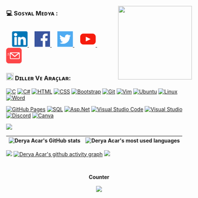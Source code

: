 <a href="#" target="blank"> <img align="right" src="https://i.hizliresim.com/eazh7lo.png" height="200" width="200" /></a>

<h3 align="left">💻 Sᴏꜱʏᴀʟ Mᴇᴅʏᴀ :</h3>
</br>
&nbsp;&nbsp;&nbsp;
<a href="https://www.linkedin.com/in/derya-acar-aa5533230/">
    <picture>
        <source media="(prefers-color-scheme: dark)" srcset="https://github.com/deryaxacar/deryaxacar/blob/main/social/linkedin.png?raw=true">
        <img src="https://github.com/deryaxacar/deryaxacar/blob/main/social/linkedin..light.png?raw=true" width="42" height="42">
    </picture>
</a>
&nbsp;&nbsp;&nbsp;
<a href="https://www.facebook.com/people/Derya-Acar/pfbid02Mjij3PsnvX1XmzwCi5pJwYfXYVYXSA7AmPUYgXv4TyiYDi37daW8XC3oBD5YP4nHl/">
    <picture>
        <source media="(prefers-color-scheme: dark)" srcset="https://github.com/deryaxacar/deryaxacar/blob/main/social/facebook.png?raw=true">
        <img src="https://github.com/deryaxacar/deryaxacar/blob/main/social/facebook..light.png?raw=true" width="42" height="42">
    </picture>
</a>
&nbsp;&nbsp;&nbsp;
<a href="https://twitter.comderyaxacarr">
    <picture>
        <source media="(prefers-color-scheme: dark)" srcset="https://github.com/deryaxacar/deryaxacar/blob/main/social/twitter.png?raw=true">
        <img src="https://github.com/deryaxacar/deryaxacar/blob/main/social/twitter.light.png?raw=true" width="42" height="42">
    </picture>
</a>
&nbsp;&nbsp;&nbsp;
<a href="https://www.youtube.com/@jgphilpott">
    <picture>
        <source media="(prefers-color-scheme: dark)" srcset="https://github.com/deryaxacar/deryaxacar/blob/main/social/youtube.png?raw=true">
        <img src="https://github.com/deryaxacar/deryaxacar/blob/main/social/youtube..light.png?raw=true" width="42" height="42">
    </picture>
</a>
&nbsp;&nbsp;&nbsp;
<a href="https://www.gmail.com/derya41acar@gmail.com">
    <picture>
        <source media="(prefers-color-scheme: dark)" srcset="https://github.com/deryaxacar/deryaxacar/blob/main/social/email.png?raw=true">
        <img src="https://github.com/deryaxacar/deryaxacar/blob/main/social/email..light.png?raw=true" width="42" height="42">
    </picture>
</a>
<h3 align="left"><img src="https://media.giphy.com/media/IcnxGGAj0ubyB2r5M6/giphy.gif" width=20 height=20> Dɪʟʟᴇʀ Vᴇ Aʀᴀᴄ̧ʟᴀʀ:</h3>
<p>
<a href="#"><img alt="C" src="https://custom-icon-badges.demolab.com/badge/C-525DE9.svg?logo=c-in-hexagon&logoColor=white"></a>
<a href="#"><img alt="C#" src="https://custom-icon-badges.demolab.com/badge/C%23-525DE9.svg?logo=cs2&logoColor=white"></a>
<a href="#"><img alt="HTML" src="https://img.shields.io/badge/HTML-525DE9.svg?logo=html5&logoColor=white"></a>
<a href="#"><img alt="CSS" src="https://img.shields.io/badge/CSS-525DE9.svg?logo=css3&logoColor=white"></a>
<a href="#"><img alt="Bootstrap" src="https://img.shields.io/badge/Bootstrap-525DE9.svg?logo=bootstrap&logoColor=white"></a>
<a href="#"><img alt="Git" src="https://img.shields.io/badge/Git-525DE9.svg?logo=git&logoColor=white&style=flat"></a>
<a href="#"><img alt="Vim" src="https://img.shields.io/badge/Vim-525DE9.svg?logo=vim&logoColor=white&style=flat"></a>
<a href="#"><img alt="Ubuntu" src="https://img.shields.io/badge/Ubuntu-525DE9.svg?logo=ubuntu&logoColor=white&style=flat"></a>
<a href="#"><img alt="Linux" src="https://img.shields.io/badge/Linux-525DE9.svg?logo=linux&logoColor=white&style=flat"></a>
<a href="#"><img alt="Word" src="https://img.shields.io/badge/Word-525DE9.svg?logo=microsoft-word&logoColor=white&style=flat"></a>
</p> 
<p>
<a href="#"><img alt="GitHub Pages" src="https://img.shields.io/badge/GitHub%20Pages-525DE9.svg?logo=github&logoColor=white"></a>
<a href="#"><img alt="SQL" src="https://custom-icon-badges.demolab.com/badge/SQL-525DE9.svg?logo=database&logoColor=white"></a>
<a href="#"><img alt="Asp.Net" src="https://custom-icon-badges.demolab.com/badge/Asp.net-525DE9.svg?logo=.net&logoColor=white"></a>
<a href="#"><img alt="Visual Studio Code" src="https://img.shields.io/badge/Visual%20Studio%20Code-525DE9.svg?logo=visual-studio-code&logoColor=white&style=flat"></a>
<a href="#"><img alt="Visual Studio" src="https://img.shields.io/badge/Visual%20Studio-525DE9.svg?logo=visual-studio&logoColor=white&style=flat"></a>
<a href="#"><img alt="Discord" src="https://img.shields.io/badge/Discord-525DE9.svg?logo=discord&logoColor=white&style=flat"></a>
<a href="#"><img alt="Canva" src="https://img.shields.io/badge/Canva-525DE9.svg?logo=canva&logoColor=white&style=flat"></a>
</p>

<img src="https://user-images.githubusercontent.com/73097560/115834477-dbab4500-a447-11eb-908a-139a6edaec5c.gif">
<div align="center">

| ![Derya Acar's GitHub stats](https://github-readme-stats.vercel.app/api?username=deryaxacar&theme=dark&show_icons=true&include_all_commits=false&count_private=true&layout=compact&border_radius=0) | ![Derya Acar's most used languages](https://github-readme-stats.vercel.app/api/top-langs/?username=deryaxacar&theme=dark&hide_border=false&include_all_commits=false&count_private=true&layout=compact&border_radius=0) |
|:-:|:-:|
</div>

<img src="https://user-images.githubusercontent.com/73097560/115834477-dbab4500-a447-11eb-908a-139a6edaec5c.gif"></a>
[![Derya Acar's github activity graph](https://github-readme-activity-graph.vercel.app/graph?username=deryaxacar&theme=merko)](https://github.com/deryaxacar/github-readme-activity-graph)
<img src="https://user-images.githubusercontent.com/73097560/115834477-dbab4500-a447-11eb-908a-139a6edaec5c.gif"></a>

<div align="center">
<br><p align="center"><b>Counter</b></p>
<p align="center"><img align="center" src="https://profile-counter.glitch.me/{deryaxacar}/count.svg" /></p> 
</div>
